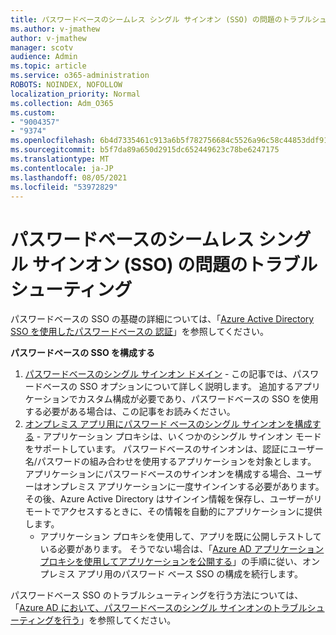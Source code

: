 ```yaml
---
title: パスワードベースのシームレス シングル サインオン (SSO) の問題のトラブルシューティング
ms.author: v-jmathew
author: v-jmathew
manager: scotv
audience: Admin
ms.topic: article
ms.service: o365-administration
ROBOTS: NOINDEX, NOFOLLOW
localization_priority: Normal
ms.collection: Adm_O365
ms.custom:
- "9004357"
- "9374"
ms.openlocfilehash: 6b4d7335461c913a6b5f782756684c5526a96c58c44853ddf9154aa51607bd4a
ms.sourcegitcommit: b5f7da89a650d2915dc652449623c78be6247175
ms.translationtype: MT
ms.contentlocale: ja-JP
ms.lasthandoff: 08/05/2021
ms.locfileid: "53972829"
---
```

# <a name="troubleshoot-password-based-seamless-single-sign-on-sso-issues"></a>パスワードベースのシームレス シングル サインオン (SSO) の問題のトラブルシューティング

パスワードベースの SSO の基礎の詳細については、「[Azure Active Directory SSO を使用したパスワードベースの 認証](https://docs.microsoft.com/azure/active-directory/fundamentals/auth-password-based-sso)」を参照してください。

**パスワードベースの SSO を構成する**

1. [パスワードベースのシングル サインオン ドメイン](https://docs.microsoft.com/azure/active-directory/manage-apps/configure-password-single-sign-on-non-gallery-applications) - この記事では、パスワードベースの SSO オプションについて詳しく説明します。 追加するアプリケーションでカスタム構成が必要であり、パスワードベースの SSO を使用する必要がある場合は、この記事をお読みください。
2. [オンプレミス アプリ用にパスワード ベースのシングル サインオンを構成する](https://docs.microsoft.com/azure/active-directory/manage-apps/application-proxy-configure-single-sign-on-password-vaulting) - アプリケーション プロキシは、いくつかのシングル サインオン モードをサポートしています。 パスワードベースのサインオンは、認証にユーザー名/パスワードの組み合わせを使用するアプリケーションを対象とします。 アプリケーションにパスワードベースのサインオンを構成する場合、ユーザーはオンプレミス アプリケーションに一度サインインする必要があります。 その後、Azure Active Directory はサインイン情報を保存し、ユーザーがリモートでアクセスするときに、その情報を自動的にアプリケーションに提供します。
    - アプリケーション プロキシを使用して、アプリを既に公開しテストしている必要があります。 そうでない場合は、「[Azure AD アプリケーション プロキシを使用してアプリケーションを公開する](https://docs.microsoft.com/azure/active-directory/manage-apps/application-proxy-add-on-premises-application)」の手順に従い、オンプレミス アプリ用のパスワード ベース SSO の構成を続行します。

パスワードベース SSO のトラブルシューティングを行う方法については、「[Azure AD において、パスワードベースのシングル サインオンのトラブルシューティングを行う](https://docs.microsoft.com/azure/active-directory/manage-apps/troubleshoot-password-based-sso)」を参照してください。
